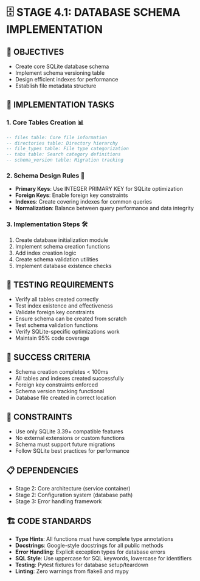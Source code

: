  # 🗄️ STAGE 4.1: DATABASE SCHEMA IMPLEMENTATION

## 📝 OBJECTIVES
- Create core SQLite database schema
- Implement schema versioning table
- Design efficient indexes for performance
- Establish file metadata structure

## 🔧 IMPLEMENTATION TASKS

### 1. Core Tables Creation 📊
```sql
-- files table: Core file information
-- directories table: Directory hierarchy
-- file_types table: File type categorization
-- tabs table: Search category definitions
-- schema_version table: Migration tracking
```

### 2. Schema Design Rules 📐
- **Primary Keys**: Use INTEGER PRIMARY KEY for SQLite optimization
- **Foreign Keys**: Enable foreign key constraints
- **Indexes**: Create covering indexes for common queries
- **Normalization**: Balance between query performance and data integrity

### 3. Implementation Steps 🛠️
1. Create database initialization module
2. Implement schema creation functions
3. Add index creation logic
4. Create schema validation utilities
5. Implement database existence checks

## 🧪 TESTING REQUIREMENTS
- Verify all tables created correctly
- Test index existence and effectiveness
- Validate foreign key constraints
- Ensure schema can be created from scratch
- Test schema validation functions
- Verify SQLite-specific optimizations work
- Maintain 95% code coverage

## 🎯 SUCCESS CRITERIA
- Schema creation completes < 100ms
- All tables and indexes created successfully
- Foreign key constraints enforced
- Schema version tracking functional
- Database file created in correct location

## 🚫 CONSTRAINTS
- Use only SQLite 3.39+ compatible features
- No external extensions or custom functions
- Schema must support future migrations
- Follow SQLite best practices for performance

## 📋 DEPENDENCIES
- Stage 2: Core architecture (service container)
- Stage 2: Configuration system (database path)
- Stage 3: Error handling framework

## 🏗️ CODE STANDARDS
- **Type Hints**: All functions must have complete type annotations
- **Docstrings**: Google-style docstrings for all public methods
- **Error Handling**: Explicit exception types for database errors
- **SQL Style**: Use uppercase for SQL keywords, lowercase for identifiers
- **Testing**: Pytest fixtures for database setup/teardown
- **Linting**: Zero warnings from flake8 and mypy